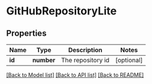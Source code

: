 # GitHubRepositoryLite

## Properties
Name | Type | Description | Notes
------------ | ------------- | ------------- | -------------
**id** | **number** | The repository id | [optional] 

[[Back to Model list]](../README.md#documentation-for-models) [[Back to API list]](../README.md#documentation-for-api-endpoints) [[Back to README]](../README.md)

